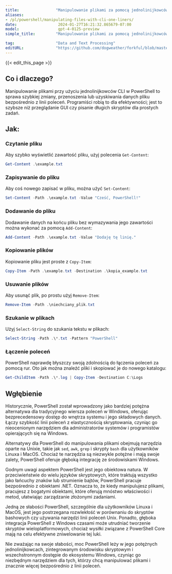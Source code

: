 ```yaml
---
title:                "Manipulowanie plikami za pomocą jednolinijkowców CLI"
aliases:
- /pl/powershell/manipulating-files-with-cli-one-liners/
date:                  2024-01-27T16:21:32.865679-07:00
model:                 gpt-4-0125-preview
simple_title:         "Manipulowanie plikami za pomocą jednolinijkowców CLI"

tag:                  "Data and Text Processing"
editURL:              "https://github.com/dogweather/forkful/blob/master/content/pl/powershell/manipulating-files-with-cli-one-liners.md"
---
```


{{< edit_this_page >}}

## Co i dlaczego?

Manipulowanie plikami przy użyciu jednolinijkowców CLI w PowerShell to sprawa szybkiej zmiany, przenoszenia lub uzyskiwania danych pliku bezpośrednio z linii poleceń. Programiści robią to dla efektywności; jest to szybsze niż przeglądanie GUI czy pisanie długich skryptów dla prostych zadań.

## Jak:

### Czytanie pliku
Aby szybko wyświetlić zawartość pliku, użyj polecenia `Get-Content`:
```PowerShell
Get-Content .\example.txt
```

### Zapisywanie do pliku
Aby coś nowego zapisać w pliku, można użyć `Set-Content`:
```PowerShell
Set-Content -Path .\example.txt -Value "Cześć, PowerShell!"
```

### Dodawanie do pliku
Dodawanie danych na końcu pliku bez wymazywania jego zawartości można wykonać za pomocą `Add-Content`:
```PowerShell
Add-Content -Path .\example.txt -Value "Dodaję tę linię."
```

### Kopiowanie plików
Kopiowanie pliku jest proste z `Copy-Item`:
```PowerShell
Copy-Item -Path .\example.txt -Destination .\kopia_example.txt
```

### Usuwanie plików
Aby usunąć plik, po prostu użyj `Remove-Item`:
```PowerShell
Remove-Item -Path .\niechciany_plik.txt
```

### Szukanie w plikach
Użyj `Select-String` do szukania tekstu w plikach:
```PowerShell
Select-String -Path .\*.txt -Pattern "PowerShell"
```

### Łączenie poleceń
PowerShell naprawdę błyszczy swoją zdolnością do łączenia poleceń za pomocą rur. Oto jak można znaleźć pliki i skopiować je do nowego katalogu:
```PowerShell
Get-ChildItem -Path .\*.log | Copy-Item -Destination C:\Logs
```

## Wgłębienie

Historycznie, PowerShell został wprowadzony jako bardziej potężna alternatywa dla tradycyjnego wiersza poleceń w Windows, oferując bezprecedensowy dostęp do wnętrza systemu i jego składowych danych. Łączy szybkość linii poleceń z elastycznością skryptowania, czyniąc go nieocenionym narzędziem dla administratorów systemów i programistów opierających się na Windows.

Alternatywy dla PowerShell do manipulowania plikami obejmują narzędzia oparte na Unixie, takie jak `sed`, `awk`, `grep` i skrypty `bash` dla użytkowników Linuxa i MacOS. Chociaż te narzędzia są niezwykle potężne i mają swoje zalety, PowerShell oferuje głęboką integrację ze środowiskami Windows.

Godnym uwagi aspektem PowerShell jest jego obiektowa natura. W przeciwieństwie do wielu języków skryptowych, które traktują wszystko jako łańcuchy znaków lub strumienie bajtów, PowerShell pracuje bezpośrednio z obiektami .NET. Oznacza to, że kiedy manipulujesz plikami, pracujesz z bogatymi obiektami, które oferują mnóstwo właściwości i metod, ułatwiając zarządzanie złożonymi zadaniami.

Jedną ze słabości PowerShell, szczególnie dla użytkowników Linuxa i MacOS, jest jego postrzegana rozwlekłość w porównaniu do skryptów bashowych czy używania narzędzi linii poleceń Unix. Ponadto, głęboka integracja PowerShell z Windows czasami może utrudniać tworzenie skryptów wieloplatformowych, chociaż wysiłki związane z PowerShell Core mają na celu efektywne zniwelowanie tej luki.

Nie zważając na swoje słabości, moc PowerShell leży w jego potężnych jednolinijkowcach, zintegrowanym środowisku skryptowym i wszechstronnym dostępie do ekosystemu Windows, czyniąc go niezbędnym narzędziem dla tych, którzy chcą manipulować plikami i znacznie więcej bezpośrednio z linii poleceń.
